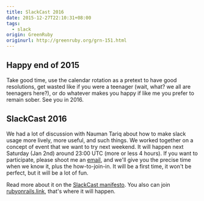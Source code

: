 ```yaml
---
title: SlackCast 2016
date: 2015-12-27T22:10:31+08:00
tags:
  - slack
origin: GreenRuby
originurl: http://greenruby.org/grn-151.html
---
```

## Happy end of 2015

Take good time, use the calendar rotation as a pretext to have good
resolutions, get wasted like if you were a teenager (wait, what? we all are
teenagers here?), or do whatever makes you happy if like me you prefer to
remain sober. See you in 2016.

## SlackCast 2016

We had a lot of discussion with Nauman Tariq about how to make slack usage
more lively, more useful, and such things. We worked together on a concept of
event that we want to try next weekend. It will happen next Saturday (Jan 2nd)
around 23:00 UTC (more or less 4 hours). If you want to participate, please
shoot me an [email][mail], and we'll give you the precise time when we know
it, plus the how-to-join-in. It will be a first time, it won't be perfect, but
it will be a lot of fun.

Read more about it on the [SlackCast manifesto][manifesto]. You also can join
[rubyonrails.link][link], that's where it will happen.

[mail]: mailto:mose@greenruby.org
[manifesto]: https://slack-files.com/T05052K3Q-F0FSX2GHG-3330dc8ef1
[link]: http://www.rubyonrails.link/
